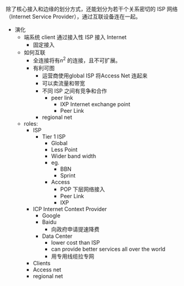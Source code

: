 除了核心接入和边缘的划分方式，还能划分为若干个关系密切的 ISP 网络 （Internet Service Provider），通过互联设备连在一起。

- 演化
	- 端系统 client 通过接入性 ISP 接入 Internet
		- 固定接入
	- 如何互联
		- 全连接将有$n^2$ 的连接，且不可扩展。
		- 有利可图
			- 运营商使用global ISP 将Access Net 连起来
			- 可以卖流量和带宽
			- 不同 ISP 之间有竞争和合作
				- peer link
					- IXP Internet exchange point
					- Peer Link
			- regional net
	- roles:
		- ISP
			- Tier 1 ISP
				- Global
				- Less Point
				- Wider band width
				- eg.
					- BBN
					- Sprint
				- Access
					- POP 下层网络接入
					- Peer Link
					- IXP
		- ICP Internet Context Provider
			- Google
			- Baidu
				- 向政府申请提速降费
			- Data Center
				- lower cost than ISP
				- can provide better services all over the world 
				- 用专用线缆拉专网
		- Clients
		- Access net
		- regional net